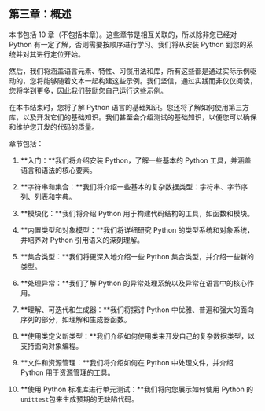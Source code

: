 ## 第三章：概述

本书包括 10 章（不包括本章）。这些章节是相互关联的，所以除非您已经对 Python 有一定了解，否则需要按顺序进行学习。我们将从安装 Python 到您的系统并对其进行定位开始。

然后，我们将涵盖语言元素、特性、习惯用法和库，所有这些都是通过实际示例驱动的，您将能够随着文本一起构建这些示例。我们坚信，通过实践而非仅仅阅读，您将学到更多，因此我们鼓励您自己运行这些示例。

在本书结束时，您将了解 Python 语言的基础知识。您还将了解如何使用第三方库，以及开发它们的基础知识。我们甚至会介绍测试的基础知识，以便您可以确保和维护您开发的代码的质量。

章节包括：

1.  **入门：**我们将介绍安装 Python，了解一些基本的 Python 工具，并涵盖语言和语法的核心要素。

1.  **字符串和集合：**我们将介绍一些基本的复杂数据类型：字符串、字节序列、列表和字典。

1.  **模块化：**我们将介绍 Python 用于构建代码结构的工具，如函数和模块。

1.  **内置类型和对象模型：**我们将详细研究 Python 的类型系统和对象系统，并培养对 Python 引用语义的深刻理解。

1.  **集合类型：**我们将更深入地介绍一些 Python 集合类型，并介绍一些新的类型。

1.  **处理异常：**我们了解 Python 的异常处理系统以及异常在语言中的核心作用。

1.  **理解、可迭代和生成器：**我们将探讨 Python 中优雅、普遍和强大的面向序列的部分，如理解和生成器函数。

1.  **使用类定义新类型：**我们介绍如何使用类来开发自己的复杂数据类型，以支持面向对象编程。

1.  **文件和资源管理：**我们将介绍如何在 Python 中处理文件，并介绍 Python 用于资源管理的工具。

1.  **使用 Python 标准库进行单元测试：**我们将向您展示如何使用 Python 的`unittest`包来生成预期的无缺陷代码。
